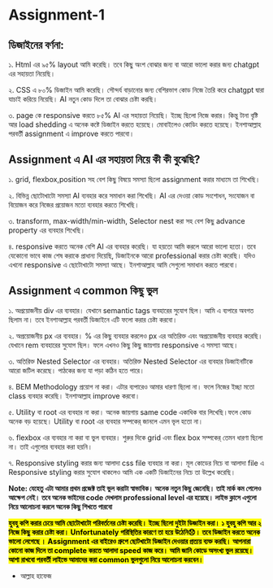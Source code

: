 # <h1>Assignment-1</h1>
<h2>ডিজাইনের বর্ণনা:</h2>

১. Html এর  ৯৫% layout আমি করেছি। তবে কিছু অংশ বোঝার জন্য বা আরো ভালো করার জন্য chatgpt এর সহায়তা নিয়েছি।

২. CSS এ ৮০% ডিজাইন আমি করেছি। সৌন্দর্য বাড়ানোর জন্য বেশিরভাগ কোড নিজে তৈরি করে chatgpt দ্বারা যাচাই করিয়ে নিয়েছি। AI নতুন কোড দিলে তা বোঝার চেষ্টা করছি।

৩. page কে responsive করতে ৮৫% AI এর সহায়তা নিয়েছি। ইচ্ছে ছিলো নিজে করার। কিন্তু টানা বৃষ্টি আর load shedding এ অনেক কষ্টে ডিজাইন করতে হয়েছে। মোবাইলেও কোডিং করতে হয়েছে। ইনশাআল্লাহ পরবর্তী assignment এ improve করতে পারবো।

<h2>Assignment এ AI এর সহায়তা নিয়ে কী কী বুঝেছি?</h2>

১. grid, flexbox,position সহ বেশ কিছু বিষয়ে সমস্যা ছিলো assignment করার মাধ্যমে তা শিখেছি।

২. বিভিন্ন ছোটোখাটো সমস্যা AI ব্যবহার করে সমাধান করা শিখেছি। AI এর দেওয়া কোড সংশোধন, সংযোজন বা বিয়োজন করে নিজের প্রয়োজন মতো ব্যবহার করতে শিখেছি।

৩. transform, max-width/min-width, Selector nest করা সহ বেশ কিছু advance property এর ব্যবহার শিখেছি।

৪. responsive করতে অনেক বেশি AI এর ব্যবহার করেছি। যা হয়তো আমি করলে আরো ভালো হতো। তবে যেকোনো ভাবে কাজ শেষ করাকে প্রাধান্য দিয়েছি, ডিজাইনকে আরো professional করার চেষ্টা করেছি। যদিও এখনো responsive এ ছোটোখাটো  সমস্যা আছে। ইনশাআল্লাহ আমি সেগুলো সমাধান করতে পারবো।

<h2>Assignment এ common কিছু ভুল</h2>

১. অপ্রয়োজনীয় div এর ব্যবহার। যেখানে semantic tags ব্যবহারের সুযোগ ছিল। আমি এ ব্যপারে অবগত ছিলাম না। তবে ইনশাআল্লাহ পরবর্তী ডিজাইনে এটি ফলো করার চেষ্টা করবো।

২. অপ্রয়োজনীয় px এর ব্যবহার। % এর কিছু ব্যবহার করলেও px এর অতিরিক্ত এবং অপ্রয়োজনীয় ব্যবহার করেছি। যেখানে rem ব্যবহারের সুযোগ ছিল। ফলে এখনও কিছু কিছু জায়গায় responsive এ সমস্যা আছে।

৩. অতিরিক্ত Nested Selector এর ব্যবহার। অতিরিক্ত Nested Selector এর ব্যবহার ডিজাইনটিকে আরো জটিল করেছে। পাঠকের জন্য যা পড়া কঠিন হতে পারে।

৪. BEM Methodology প্রয়োগ না করা। এটার ব্যপারেও আমার ধারণা ছিলো না। ফলে নিজের ইচ্ছা মতো class ব্যবহার করেছি। ইনশাআল্লাহ improve করবো।

৫. Utility বা root এর ব্যবহার না করা। অনেক জায়গায় same code একাধিক বার লিখেছি।ফলে কোড অনেক বড় হয়েছে। Utility বা root এর ব্যবহার সম্পকের্ জানলে এমন ভৃল হতো না। 

৬. flexbox এর ব্যবহার না করা বা ভুল ব্যবহার। শুরুর দিকে grid এবং flex box সম্পকের্ তেমন ধারণা ছিলো না। তাই এগুলোর ব্যবহার করা হয়নি।

৭. Responsive styling করার জন্য আলাদা css file ব্যবহার না করা। মূল কোডের নিচে বা আলাদা file এ Responsive styling করার সুযোগ থাকলেও আমি এক একটি ডিজাইনের নিচে তা উল্লেখ করেছি।

<strong>Note: যেহেতু এটা আমার প্রথম প্রজেক্ট তাই ভুল করাটা স্বাভাবিক। অনেক নতুন কিছু জেনেছি। তাই মার্ক কম পেলেও আক্ষেপ নেই। তবে অনেক ভাইদের code দেখলাম professional level এর হয়েছে। লাইভ ক্লাসে এগুলো নিয়ে আলোচনা করলে অনেক কিছু শিখতে পারবো</strong>

<strong><mark>হুবহু কপি করার চেয়ে আমি ছোটোখাটো পরিবর্তনের চেষ্টা করেছি। ইচ্ছে ছিলো দুইটা ডিজাইন করা। ১ হুবহু কপি আর ২ নিজে কিছু করার চেষ্টা করা। Unfortunately পরিস্থিতির কারণে তা হয়ে উঠেনি😞। তবে ডিজাইন করতে অনেক ভালো লেগেছে । Assignment এর বাইরেও গ্রুপে ছোটখাটো ডিজাইন দেওয়ার প্রত্যয় ব্যক্ত করছি। আপনারা কোনো কাজ দিলে তা complete করতে আলাদা speed কাজ করে। আমি জানি কোডে অসংখ্য ভুল রয়েছে। আশা রাখবো পরবর্তী লাইভে আমাদের করা common ভুলগুলো নিয়ে আলোচনা করবেন। </mark></strong>

- আল্লাহ হাফেজ
